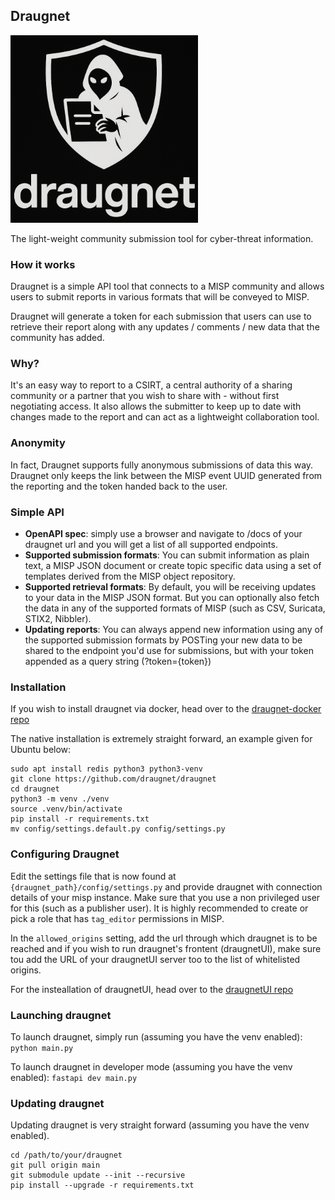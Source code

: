 ## Draugnet

<img title="Draugnet logo" src="https://github.com/draugnet/draugnetUI/raw/main/webroot/img/logo_vertical_dark_800.png" width="300" height="300">

The light-weight community submission tool for cyber-threat information.

### How it works

Draugnet is a simple API tool that connects to a MISP community and allows users to submit reports in various formats that will be conveyed to MISP.

Draugnet will generate a token for each submission that users can use to retrieve their report along with any updates / comments / new data that the community has added.

### Why?

It's an easy way to report to a CSIRT, a central authority of a sharing community or a partner that you wish to share with - without first negotiating access. It also allows the submitter to keep up to date with changes made to the report and can act as a lightweight collaboration tool.

### Anonymity

In fact, Draugnet supports fully anonymous submissions of data this way. Draugnet only keeps the link between the MISP event UUID generated from the reporting and the token handed back to the user.

### Simple API

- **OpenAPI spec**: simply use a browser and navigate to /docs of your draugnet url and you will get a list of all supported endpoints.
- **Supported submission formats**: You can submit information as plain text, a MISP JSON document or create topic specific data using a set of templates derived from the MISP object repository.
- **Supported retrieval formats**: By default, you will be receiving updates to your data in the MISP JSON format. But you can optionally also fetch the data in any of the supported formats of MISP (such as CSV, Suricata, STIX2, Nibbler).
- **Updating reports**: You can always append new information using any of the supported submission formats by POSTing your new data to be shared to the endpoint you'd use for submissions, but with your token appended as a query string (?token={token})

### Installation

If you wish to install draugnet via docker, head over to the [draugnet-docker repo](https://github.com/draugnet/draugnet-docker)

The native installation is extremely straight forward, an example given for Ubuntu below:

```
sudo apt install redis python3 python3-venv
git clone https://github.com/draugnet/draugnet
cd draugnet
python3 -m venv ./venv
source .venv/bin/activate
pip install -r requirements.txt
mv config/settings.default.py config/settings.py
```

### Configuring Draugnet

Edit the settings file that is now found at `{draugnet_path}/config/settings.py` and provide draugnet with connection details of your misp instance. Make sure that you use a non privileged user for this (such as a publisher user). It is highly recommended to create or pick a role that has `tag_editor` permissions in MISP.

In the `allowed_origins` setting, add the url through which draugnet is to be reached and if you wish to run draugnet's frontent (draugnetUI), make sure tou add the URL of your draugnetUI server too to the list of whitelisted origins. 

For the insteallation of draugnetUI, head over to the [draugnetUI repo](https://github.com/draugnet/draugnetUI)

### Launching draugnet

To launch draugnet, simply run (assuming you have the venv enabled):
`python main.py`

To launch draugnet in developer mode (assuming you have the venv enabled):
`fastapi dev main.py`

### Updating draugnet

Updating draugnet is very straight forward (assuming you have the venv enabled).
```
cd /path/to/your/draugnet
git pull origin main
git submodule update --init --recursive
pip install --upgrade -r requirements.txt
```
